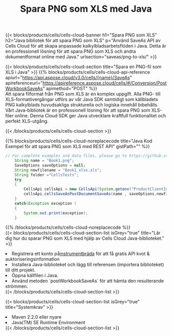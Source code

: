 ﻿---
title:  Spara PNG som XLS med Java
description:  Använder Aspose.Cells Cloud SDK for Java för att spara filen PNG som XLS-formatfil.
kwords: Excel, Save PNG as XLS, REST, Java
howto: How to save PNG as XLS using Aspose.Cells Cloud Java library.
---
{{< blocks/products/cells/cells-cloud-banner h1="Spara PNG som XLS" h2="Java bibliotek för att spara PNG som XLS" p="Använd SaveAs API av Cells Cloud för att skapa anpassade kalkylbladsarbetsflöden i Java. Detta är en professionell lösning för att spara PNG som XLS och andra dokumentformat online med Java." urlsection="saveas/png-to-xls/" >}}

{{< blocks/products/cells/cells-cloud-section title="Spara en PNG-fil som XLS i Java" >}}
{{% blocks/products/cells/cells-cloud-api-reference apiurl="https://api.aspose.cloud/v3.0/cells/{name}/SaveAs" apireferenceurl="https://apireference.aspose.cloud/cells/#/Conversion/PostWorkbookSaveAs" apimethod="POST" %}}
<br/>
Att spara filformat från PNG som XLS är en komplex uppgift. Alla PNG- till XLS-formatövergångar utförs av vår Java SDK samtidigt som källbladets PNG kalkylblads huvudsakliga strukturella och logiska innehåll bibehålls. Vårt Java-bibliotek är en professionell lösning för att spara PNG som XLS-filer online. Denna Cloud SDK ger Java utvecklare kraftfull funktionalitet och perfekt XLS-utgång.

{{< /blocks/products/cells/cells-cloud-section >}}

{{% blocks/products/cells/cells-cloud-noreplacecode title="Java Kod Exempel för att spara PNG som XLS med REST API" gistPath="" %}}
  
```java
// For complete examples and data files, please go to https://github.com/aspose-cells-cloud/aspose-cells-cloud-java/
    String name = "Book1.png";
    SaveOptions saveOptions = null;
    String newfilename = "Book1_xlsx.xls";
    String folder ="CellsTests";
    try 
    {
        CellsApi cellsApi = new CellsApi(System.getenv("ProductClientId"), System.getenv("ProductClientSecret"));
        cellsApi.cellsSaveAsPostDocumentSaveAs(name , saveOptions,newfilename,false,false,folder,null,null,null,true);                       
    }
    catch(Exception exception )
    {
        System.out.print(exception);
    }
```
  
{{% /blocks/products/cells/cells-cloud-noreplacecode %}}
<br/>
{{< blocks/products/cells/cells-cloud-section-list isGrey="true" title="Lär dig hur du sparar PNG som XLS med hjälp av Cells Cloud Java-biblioteket." >}}
<li> Registrera ett konto på<a href="https://dashboard.aspose.cloud/">instrumentbräda</a> för att få gratis API kvot & auktoriseringsinformation</li>
<li>Installera Java-biblioteket och lägg till referensen (importera biblioteket) till ditt projekt.</li>
<li>Öppna källfilen i Java.</li>
<li>Använd metoden `postWorkbookSaveAs` för att hämta den resulterande strömmen.</li>
{{< /blocks/products/cells/cells-cloud-section-list >}}

{{< blocks/products/cells/cells-cloud-section-list isGrey="true" title="Systemkrav" >}}
<li>Maven 2.2.0 eller nyare</li>
<li>Java(TM) SE Runtime Environment</li>
{{< /blocks/products/cells/cells-cloud-section-list >}}

